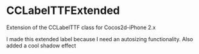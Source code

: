 CCLabelTTFExtended
==================

Extension of the CCLabelTTF class for Cocos2d-iPhone 2.x

I made this extended label because I need an autosizing functionality. Also added a cool shadow effect
